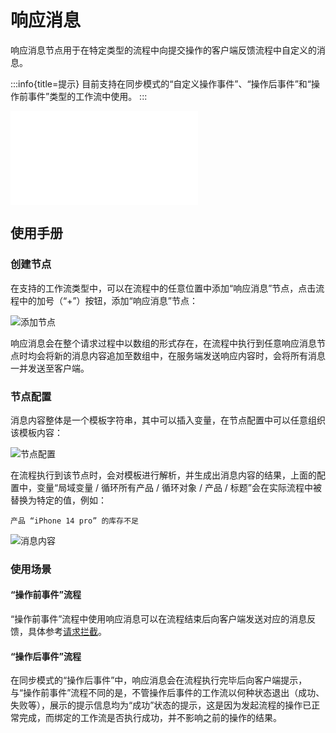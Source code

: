# 响应消息

<PluginInfo name="workflow-response-message" link="/handbook/workflow/plugins/response-message" commercial="true"></PluginInfo>

响应消息节点用于在特定类型的流程中向提交操作的客户端反馈流程中自定义的消息。

:::info{title=提示}
目前支持在同步模式的“自定义操作事件”、“操作后事件”和“操作前事件”类型的工作流中使用。
:::

<embed src="../../../_partials/commercial-installation.md"></embed>

## 使用手册

### 创建节点

在支持的工作流类型中，可以在流程中的任意位置中添加“响应消息”节点，点击流程中的加号（“+”）按钮，添加“响应消息”节点：

![添加节点](https://static-docs.nocobase.com/eac2b3565e95e4ce59f340624062ed3d.png)

响应消息会在整个请求过程中以数组的形式存在，在流程中执行到任意响应消息节点时均会将新的消息内容追加至数组中，在服务端发送响应内容时，会将所有消息一并发送至客户端。

### 节点配置

消息内容整体是一个模板字符串，其中可以插入变量，在节点配置中可以任意组织该模板内容：

![节点配置](https://static-docs.nocobase.com/d5fa5f4002d50baf3ba16048818fddfc.png)

在流程执行到该节点时，会对模板进行解析，并生成出消息内容的结果，上面的配置中，变量“局域变量 / 循环所有产品 / 循环对象 / 产品 / 标题”会在实际流程中被替换为特定的值，例如：

```
产品 “iPhone 14 pro” 的库存不足
```

![消息内容](https://static-docs.nocobase.com/06bd4a6b6ec499c853f0c39987f63a6a.png)

### 使用场景

#### “操作前事件”流程

“操作前事件”流程中使用响应消息可以在流程结束后向客户端发送对应的消息反馈，具体参考[请求拦截](../triggers/pre-action.md)。

#### “操作后事件”流程

在同步模式的“操作后事件”中，响应消息会在流程执行完毕后向客户端提示，与“操作前事件”流程不同的是，不管操作后事件的工作流以何种状态退出（成功、失败等），展示的提示信息均为“成功”状态的提示，这是因为发起流程的操作已正常完成，而绑定的工作流是否执行成功，并不影响之前的操作的结果。
